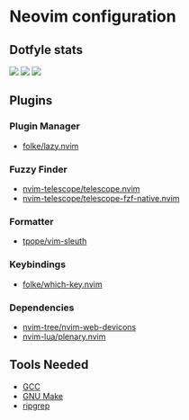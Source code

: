 # Neovim configuration

## Dotfyle stats

<a href="https://dotfyle.com/IC3P3/dotfiles-config-nvim"><img src="https://dotfyle.com/IC3P3/dotfiles-config-nvim/badges/plugins?style=for-the-badge" /></a>
<a href="https://dotfyle.com/IC3P3/dotfiles-config-nvim"><img src="https://dotfyle.com/IC3P3/dotfiles-config-nvim/badges/leaderkey?style=for-the-badge" /></a>
<a href="https://dotfyle.com/IC3P3/dotfiles-config-nvim"><img src="https://dotfyle.com/IC3P3/dotfiles-config-nvim/badges/plugin-manager?style=for-the-badge" /></a>

## Plugins

### Plugin Manager

- [folke/lazy.nvim](https://github.com/nvim-treesitter/nvim-treesitter)

### Fuzzy Finder

- [nvim-telescope/telescope.nvim](https://github.com/nvim-telescope/telescope.nvim)
- [nvim-telescope/telescope-fzf-native.nvim](https://github.com/nvim-telescope/telescope-fzf-native.nvim)

### Formatter

- [tpope/vim-sleuth](https://github.com/tpope/vim-sleuth)

### Keybindings

- [folke/which-key.nvim](https://github.com/folke/which-key.nvim)

### Dependencies

- [nvim-tree/nvim-web-devicons](https://github.com/nvim-tree/nvim-web-devicons)
- [nvim-lua/plenary.nvim](https://github.com/nvim-lua/plenary.nvim)

## Tools Needed

- [GCC](https://gcc.gnu.org/)
- [GNU Make](https://www.gnu.org/software/make/)
- [ripgrep](https://github.com/BurntSushi/ripgrep)
